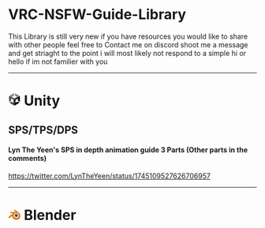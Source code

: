 # **VRC-NSFW-Guide-Library**

This Library is still very new if you have resources you would like to share with other people feel free to Contact me on discord shoot me a message and get striaght to the point i will most likely not respond to a simple hi or hello if im not familier with you

---
# <img src="Images/62e131df7fe3599fdd46ecb3.png" width="25"> **Unity**
## SPS/TPS/DPS
#### Lyn The Yeen's SPS in depth animation guide 3 Parts (Other parts in the comments)
https://twitter.com/LynTheYeen/status/1745109527626706957



---
# <img src="Images/Blender_logo_no_text.svg.png" width="25"> **Blender**


